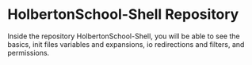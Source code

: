 # HolbertonSchool-Shell Repository

Inside the repository HolbertonSchool-Shell, you will be able to see the basics, init files variables and expansions, io redirections and filters, and permissions. 
